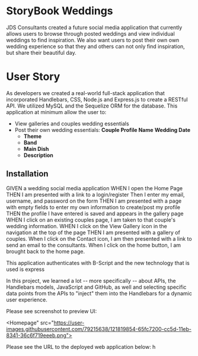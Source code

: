 # StoryBook Weddings
JDS Consultants created a future social media application that currently allows users to browse through posted weddings and view individual weddings to find inspiration. We also want users to post their own own wedding experience so that they and others can not only find inspiration, but share their beautiful day.

# User Story
As developers we created a real-world full-stack application that incorporated Handlebars, CSS, Node.js and Express.js to create a RESTful API. We utilized MySQL and the Sequelize ORM for the database. This application at minimum allow the user to:

* View galleries and couples wedding essentials
* Post their own wedding essentials:
  **Couple Profile Name** 
  **Wedding Date**
  * **Theme** 
  * **Band**
  * **Main Dish**
  * **Description**

## Installation

GIVEN a wedding social media application
WHEN I open the Home Page
THEN I am presented with a link to a login/register
Then I enter my email, username, and password on the form 
THEN I am presented with a page with empty fields to enter my own information to create/post my profile  
THEN the profile I have entered is saved and appears in the gallery page
WHEN I click on an existing couples page, I am taken to that couple's wedding information.
WHEN I click on the View Gallery icon in the navigation at the top of the page
THEN I am presented with a gallery of couples. 
When I click on the Contact icon, I am then presented with a link to send an email to the consultants. 
When I click on the home button, I am brought back to the home page. 


This application authenticates with B-Script and the new technology that is used is express

In this project, we learned a lot -- more specifically -- about APIs, the Handlebars models, JavaScript and GitHub, as well and selecting specific data points from the APIs to "inject" them into the Handlebars for a dynamic user experience.

Please see screenshot to preview UI: 

<Homepage" src="https://user-images.githubusercontent.com/79215638/121819854-65fc7200-cc5d-11eb-8341-36c6f719eeeb.png">

Please see the URL to the deployed web application below: 
h
